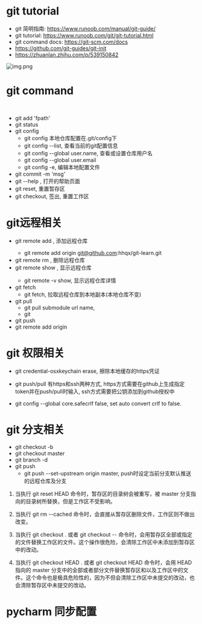 # git tutorial
- git 简明指南: https://www.runoob.com/manual/git-guide/
- git tutorial: https://www.runoob.com/git/git-tutorial.html
- git command docs: https://git-scm.com/docs
- https://github.com/git-guides/git-init
- https://zhuanlan.zhihu.com/p/539150842

![img.png](https://www.runoob.com/wp-content/uploads/2015/02/git-command.jpg)

# git command
```


```

- git add 'fpath'
- git status
- git config
  - git config 本地仓库配置在.git/config下
  - git config --list, 查看当前的git配置信息
  - git config --global user.name, 查看或设置仓库用户名
  - git config --global user.email
  - git config -e, 编辑本地配置文件
- git commit -m 'msg'
- git --help <command>, 打开<command>的帮助页面
- git reset, 重置暂存区
- git checkout, 签出, 重置工作区

# git远程相关
- git remote add <name> <server>, 添加远程仓库
  -  git remote add origin git@github.com:hhqx/git-learn.git
- git remote rm <name>, 删除远程仓库
- git remote show <name>, 显示远程仓库<name>
  - git remote -v show, 显示远程仓库详情
- git fetch
  - git fetch, 拉取远程仓库到本地副本(本地仓库不变)
- git pull
  - git pull submodule url name, 
  - git 
- git push
- git remote add origin <server>

# git 权限相关
- git credential-osxkeychain erase, 擦除本地缓存的https凭证
- git push/pull 有https和ssh两种方式, https方式需要在github上生成指定token并在push/pull时输入, ssh方式需要把公钥添加到github授权中

- git config --global core.safecrlf false, set auto convert crlf to false.

# git 分支相关
- git checkout -b <branch-name>
- git checkout master
- git branch -d <branch-name>
- git push 
  - git push --set-upstream origin master, push时设定当前分支默认推送的远程仓库及分支



1. 当执行 git reset HEAD 命令时，暂存区的目录树会被重写，被 master 分支指向的目录树所替换，但是工作区不受影响。

2. 当执行 git rm --cached <file> 命令时，会直接从暂存区删除文件，工作区则不做出改变。

3. 当执行 git checkout . 或者 git checkout -- <file> 命令时，会用暂存区全部或指定的文件替换工作区的文件。这个操作很危险，会清除工作区中未添加到暂存区中的改动。

4. 当执行 git checkout HEAD . 或者 git checkout HEAD <file> 命令时，会用 HEAD 指向的 master 分支中的全部或者部分文件替换暂存区和以及工作区中的文件。这个命令也是极具危险性的，因为不但会清除工作区中未提交的改动，也会清除暂存区中未提交的改动。

# pycharm 同步配置
